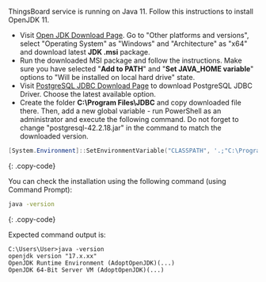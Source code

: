 ThingsBoard service is running on Java 11. Follow this instructions to install OpenJDK 11.

 * Visit [Open JDK Download Page](https://adoptium.net). Go to "Other platforms and versions", select "Operating System" as "Windows" and "Architecture" as "x64" and download latest **JDK .msi** package. 
 * Run the downloaded MSI package and follow the instructions. 
 Make sure you have selected "**Add to PATH**" and "**Set JAVA_HOME variable**" options to "Will be installed on local hard drive" state.
 * Visit [PostgreSQL JDBC Download Page](https://jdbc.postgresql.org/download/) to download PostgreSQL JDBC Driver. Choose the latest available option.
 * Create the folder **C:\Program Files\JDBC** and copy downloaded file there. Then, add a new global variable - run PowerShell as an administrator and execute the following command. Do not forget to change "postgresql-42.2.18.jar" in the command to match the downloaded version.
 ```powershell
[System.Environment]::SetEnvironmentVariable("CLASSPATH", '.;"C:\Program Files\JDBC\postgresql-42.2.18.jar"', [System.EnvironmentVariableTarget]::Machine)
```
{: .copy-code}


You can check the installation using the following command (using Command Prompt):

```bash
java -version
```
{: .copy-code}

Expected command output is:

```text
C:\Users\User>java -version
openjdk version "17.x.xx"
OpenJDK Runtime Environment (AdoptOpenJDK)(...)
OpenJDK 64-Bit Server VM (AdoptOpenJDK)(...)
```

